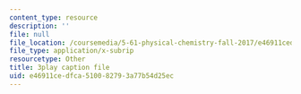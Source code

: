 ```yaml
---
content_type: resource
description: ''
file: null
file_location: /coursemedia/5-61-physical-chemistry-fall-2017/e46911cedfca510082793a77b54d25ec_mPSDaN4AJl8.vtt
file_type: application/x-subrip
resourcetype: Other
title: 3play caption file
uid: e46911ce-dfca-5100-8279-3a77b54d25ec
---
```

